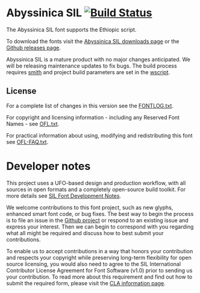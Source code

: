 # Abyssinica SIL [![Build Status](https://build.palaso.org/app/rest/builds/buildType:Fonts_Abyssinica/statusIcon)](https://build.palaso.org/viewType.html?buildTypeId=Fonts_Abyssinica&guest=1)  

The Abyssinica SIL font supports the Ethiopic script. 

To download the fonts visit the [Abyssinica SIL downloads page](https://software.sil.org/abyssinica/download/) or the [Github releases page](https://github.com/silnrsi/font-abyssinica/releases).

Abyssinica SIL is a mature product with no major changes anticipated. We will be releasing maintenance updates to fix bugs. The build process requires [smith](https://github.com/silnrsi/smith) and project build parameters are set in the [wscript](wscript).

## License

For a complete list of changes in this version see the [FONTLOG.txt](FONTLOG.txt).

For copyright and licensing information - including any Reserved Font Names - see [OFL.txt](OFL.txt).

For practical information about using, modifying and redistributing this font see [OFL-FAQ.txt](OFL-FAQ.txt).

# Developer notes

This project uses a UFO-based design and production workflow, with all sources in open formats and a completely open-source build toolkit. For more details see [SIL Font Development Notes](https://silnrsi.github.io/silfontdev/en-US/Introduction.html).

We welcome contributions to this font project, such as new glyphs, enhanced smart font code, or bug fixes. The best way to begin the process is to file an issue in the [Github project](https://github.com/silnrsi/font-abyssinica) or respond to an existing issue and express your interest. Then we can begin to correspond with you regarding what all might be required and discuss how to best submit your contributions.

To enable us to accept contributions in a way that honors your contribution and respects your copyright while preserving long-term flexibility for open source licensing, you would also need to agree to the SIL International Contributor License Agreement for Font Software (v1.0) prior to sending us your contribution. To read more about this requirement and find out how to submit the required form, please visit the [CLA information page](https://software.sil.org/fontcla).


